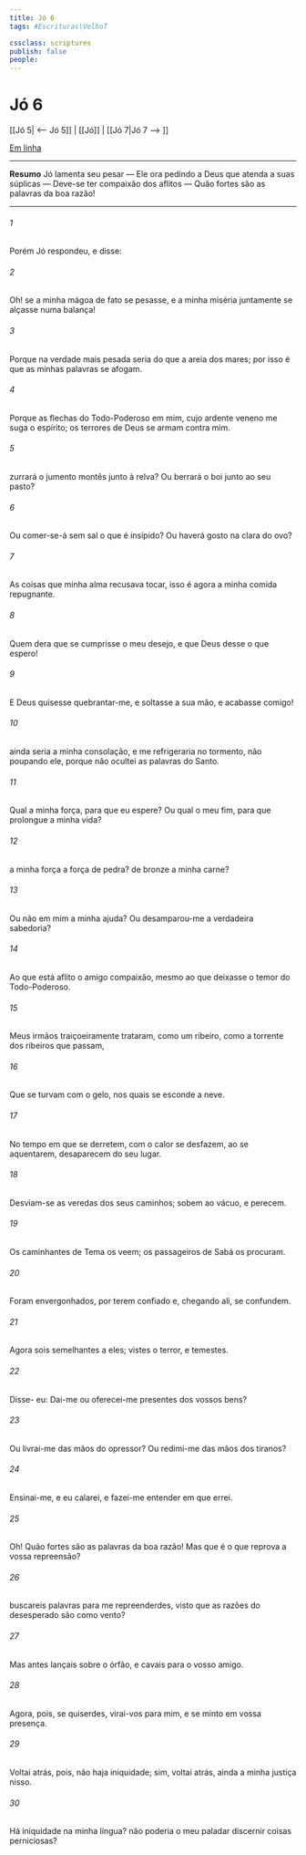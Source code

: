 ```yaml
---
title: Jó 6
tags: #Escrituras\VelhoT

cssclass: scriptures
publish: false
people:
---
```


# Jó 6
[[Jó 5| <-- Jó 5]] | [[Jó]] | [[Jó 7|Jó 7 --> ]]

[Em linha](https://churchofjesuschrist.org/study/scriptures/ot/job/6?lang=por)

---
__Resumo__
Jó lamenta seu pesar — Ele ora pedindo a Deus que atenda a suas súplicas — Deve-se ter compaixão dos aflitos — Quão fortes são as palavras da boa razão!

---
###### 1 
Porém Jó respondeu, e disse:

###### 2 
Oh! se a minha mágoa de fato se pesasse, e a minha miséria juntamente se alçasse numa balança!

###### 3 
Porque na verdade mais pesada seria do que a areia dos mares; por isso é que as minhas palavras se  afogam.

###### 4 
Porque as flechas do Todo-Poderoso  em mim, cujo ardente veneno me suga o espírito; os terrores de Deus se armam contra mim.

###### 5 
 zurrará o jumento montês junto à relva? Ou berrará o boi junto ao seu pasto?

###### 6 
Ou comer-se-á sem sal o que é insípido? Ou haverá gosto na clara do ovo?

###### 7 
As coisas que minha alma recusava tocar, isso é agora a minha comida repugnante.

###### 8 
Quem dera que se cumprisse o meu desejo, e que Deus  desse o que espero!

###### 9 
E  Deus quisesse quebrantar-me, e soltasse a sua mão, e acabasse comigo!

###### 10 
 ainda seria a minha consolação, e me refrigeraria no  tormento, não  poupando ele, porque não ocultei as palavras do Santo.

###### 11 
Qual  a minha força, para que eu espere? Ou qual  o meu fim, para que prolongue a minha vida?

###### 12 
 a minha força a força de pedra?  de bronze a minha carne?

###### 13 
Ou não  em mim a minha ajuda? Ou desamparou-me a verdadeira sabedoria?

###### 14 
Ao que está aflito  o amigo  compaixão, mesmo ao que deixasse o temor do Todo-Poderoso.

###### 15 
Meus irmãos traiçoeiramente  trataram, como um ribeiro, como a torrente dos ribeiros que passam,

###### 16 
Que se turvam com o gelo,  nos quais se esconde a neve.

###### 17 
No tempo em que se derretem, com o calor se desfazem,  ao se aquentarem, desaparecem do seu lugar.

###### 18 
Desviam-se as veredas dos seus caminhos; sobem ao vácuo, e perecem.

###### 19 
Os caminhantes de Tema os veem; os passageiros de Sabá os procuram.

###### 20 
Foram envergonhados, por terem confiado e, chegando ali, se confundem.

###### 21 
Agora sois semelhantes a eles; vistes o terror, e temestes.

###### 22 
Disse- eu: Dai-me ou oferecei-me presentes dos vossos bens?

###### 23 
Ou livrai-me das mãos do opressor? Ou redimi-me das mãos dos tiranos?

###### 24 
Ensinai-me, e eu  calarei, e fazei-me entender em que errei.

###### 25 
Oh! Quão fortes são as palavras da boa razão! Mas que é o que reprova a vossa repreensão?

###### 26 
 buscareis palavras para me repreenderdes, visto que as razões do desesperado são como vento?

###### 27 
Mas antes lançais  sobre o órfão, e cavais  para o vosso amigo.

###### 28 
Agora, pois, se quiserdes, virai-vos para mim, e  se minto em vossa presença.

###### 29 
Voltai atrás, pois, não haja iniquidade; sim, voltai atrás,  ainda a minha justiça  nisso.

###### 30 
Há  iniquidade na minha língua?  não poderia o meu paladar discernir coisas perniciosas?

